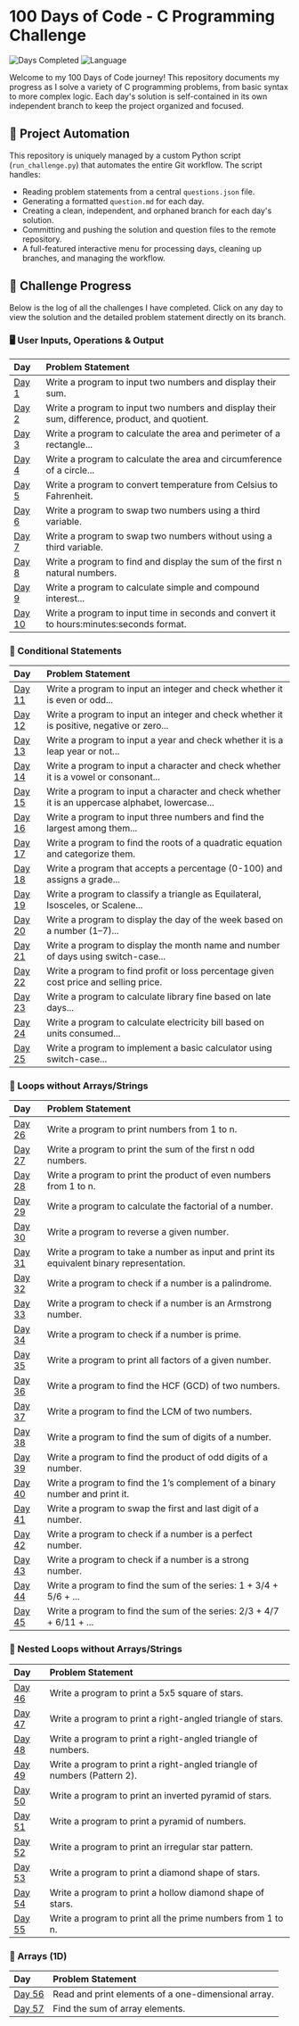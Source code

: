 # 100 Days of Code - C Programming Challenge

![Days Completed](https://img.shields.io/badge/Days%20Completed-57%2F100-brightgreen?style=for-the-badge)
![Language](https://img.shields.io/badge/Language-C-00599C?style=for-the-badge&logo=c)

Welcome to my 100 Days of Code journey! This repository documents my progress as I solve a variety of C programming problems, from basic syntax to more complex logic. Each day's solution is self-contained in its own independent branch to keep the project organized and focused.

## 🤖 Project Automation

This repository is uniquely managed by a custom Python script (`run_challenge.py`) that automates the entire Git workflow. The script handles:
- Reading problem statements from a central `questions.json` file.
- Generating a formatted `question.md` for each day.
- Creating a clean, independent, and orphaned branch for each day's solution.
- Committing and pushing the solution and question files to the remote repository.
- A full-featured interactive menu for processing days, cleaning up branches, and managing the workflow.

## 🚀 Challenge Progress

Below is the log of all the challenges I have completed. Click on any day to view the solution and the detailed problem statement directly on its branch.

### 🖥️ User Inputs, Operations & Output
| Day | Problem Statement |
| :--- | :--- |
| [Day 1](./tree/Day-1) | Write a program to input two numbers and display their sum. |
| [Day 2](./tree/Day-2) | Write a program to input two numbers and display their sum, difference, product, and quotient. |
| [Day 3](./tree/Day-3) | Write a program to calculate the area and perimeter of a rectangle... |
| [Day 4](./tree/Day-4) | Write a program to calculate the area and circumference of a circle... |
| [Day 5](./tree/Day-5) | Write a program to convert temperature from Celsius to Fahrenheit. |
| [Day 6](./tree/Day-6) | Write a program to swap two numbers using a third variable. |
| [Day 7](./tree/Day-7) | Write a program to swap two numbers without using a third variable. |
| [Day 8](./tree/Day-8) | Write a program to find and display the sum of the first n natural numbers. |
| [Day 9](./tree/Day-9) | Write a program to calculate simple and compound interest... |
| [Day 10](./tree/Day-10) | Write a program to input time in seconds and convert it to hours:minutes:seconds format. |

### 🔀 Conditional Statements
| Day | Problem Statement |
| :--- | :--- |
| [Day 11](./tree/Day-11) | Write a program to input an integer and check whether it is even or odd... |
| [Day 12](./tree/Day-12) | Write a program to input an integer and check whether it is positive, negative or zero... |
| [Day 13](./tree/Day-13) | Write a program to input a year and check whether it is a leap year or not... |
| [Day 14](./tree/Day-14) | Write a program to input a character and check whether it is a vowel or consonant... |
| [Day 15](./tree/Day-15) | Write a program to input a character and check whether it is an uppercase alphabet, lowercase... |
| [Day 16](./tree/Day-16) | Write a program to input three numbers and find the largest among them... |
| [Day 17](./tree/Day-17) | Write a program to find the roots of a quadratic equation and categorize them. |
| [Day 18](./tree/Day-18) | Write a program that accepts a percentage (0-100) and assigns a grade... |
| [Day 19](./tree/Day-19) | Write a program to classify a triangle as Equilateral, Isosceles, or Scalene... |
| [Day 20](./tree/Day-20) | Write a program to display the day of the week based on a number (1–7)... |
| [Day 21](./tree/Day-21) | Write a program to display the month name and number of days using switch-case... |
| [Day 22](./tree/Day-22) | Write a program to find profit or loss percentage given cost price and selling price. |
| [Day 23](./tree/Day-23) | Write a program to calculate library fine based on late days... |
| [Day 24](./tree/Day-24) | Write a program to calculate electricity bill based on units consumed... |
| [Day 25](./tree/Day-25) | Write a program to implement a basic calculator using switch-case... |

### 🔁 Loops without Arrays/Strings
| Day | Problem Statement |
| :--- | :--- |
| [Day 26](./tree/Day-26) | Write a program to print numbers from 1 to n. |
| [Day 27](./tree/Day-27) | Write a program to print the sum of the first n odd numbers. |
| [Day 28](./tree/Day-28) | Write a program to print the product of even numbers from 1 to n. |
| [Day 29](./tree/Day-29) | Write a program to calculate the factorial of a number. |
| [Day 30](./tree/Day-30) | Write a program to reverse a given number. |
| [Day 31](./tree/Day-31) | Write a program to take a number as input and print its equivalent binary representation. |
| [Day 32](./tree/Day-32) | Write a program to check if a number is a palindrome. |
| [Day 33](./tree/Day-33) | Write a program to check if a number is an Armstrong number. |
| [Day 34](./tree/Day-34) | Write a program to check if a number is prime. |
| [Day 35](./tree/Day-35) | Write a program to print all factors of a given number. |
| [Day 36](./tree/Day-36) | Write a program to find the HCF (GCD) of two numbers. |
| [Day 37](./tree/Day-37) | Write a program to find the LCM of two numbers. |
| [Day 38](./tree/Day-38) | Write a program to find the sum of digits of a number. |
| [Day 39](./tree/Day-39) | Write a program to find the product of odd digits of a number. |
| [Day 40](./tree/Day-40) | Write a program to find the 1’s complement of a binary number and print it. |
| [Day 41](./tree/Day-41) | Write a program to swap the first and last digit of a number. |
| [Day 42](./tree/Day-42) | Write a program to check if a number is a perfect number. |
| [Day 43](./tree/Day-43) | Write a program to check if a number is a strong number. |
| [Day 44](./tree/Day-44) | Write a program to find the sum of the series: 1 + 3/4 + 5/6 + ... |
| [Day 45](./tree/Day-45) | Write a program to find the sum of the series: 2/3 + 4/7 + 6/11 + ... |

### 🔄 Nested Loops without Arrays/Strings
| Day | Problem Statement |
| :--- | :--- |
| [Day 46](./tree/Day-46) | Write a program to print a 5x5 square of stars. |
| [Day 47](./tree/Day-47) | Write a program to print a right-angled triangle of stars. |
| [Day 48](./tree/Day-48) | Write a program to print a right-angled triangle of numbers. |
| [Day 49](./tree/Day-49) | Write a program to print a right-angled triangle of numbers (Pattern 2). |
| [Day 50](./tree/Day-50) | Write a program to print an inverted pyramid of stars. |
| [Day 51](./tree/Day-51) | Write a program to print a pyramid of numbers. |
| [Day 52](./tree/Day-52) | Write a program to print an irregular star pattern. |
| [Day 53](./tree/Day-53) | Write a program to print a diamond shape of stars. |
| [Day 54](./tree/Day-54) | Write a program to print a hollow diamond shape of stars. |
| [Day 55](./tree/Day-55) | Write a program to print all the prime numbers from 1 to n. |

### 🔢 Arrays (1D)
| Day | Problem Statement |
| :--- | :--- |
| [Day 56](./tree/Day-56) | Read and print elements of a one-dimensional array. |
| [Day 57](./tree/Day-57) | Find the sum of array elements. |
